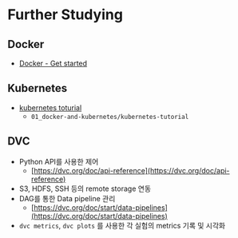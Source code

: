 # Further Studying

## Docker

- [Docker - Get started](https://docs.docker.com/get-started/)

## Kubernetes

- [kubernetes toturial](https://kubernetes.io/ko/docs/tutorials/)
  - `01_docker-and-kubernetes/kubernetes-tutorial`

## DVC

- Python API를 사용한 제어
  - [https://dvc.org/doc/api-reference](https://dvc.org/doc/api-reference)
- S3, HDFS, SSH 등의 remote storage 연동
- DAG를 통한 Data pipeline 관리
  - [https://dvc.org/doc/start/data-pipelines](https://dvc.org/doc/start/data-pipelines)
- `dvc metrics`, `dvc plots` 를 사용한 각 실험의 metrics 기록 및 시각화